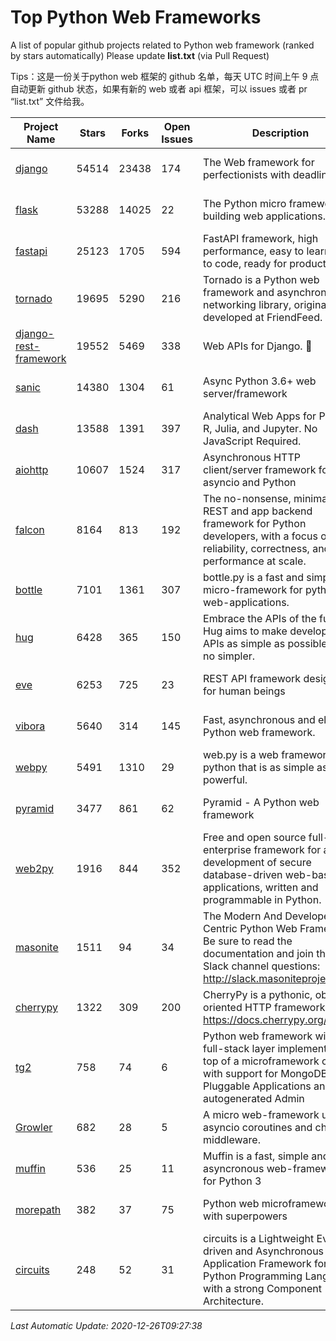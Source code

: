 # Top Python Web Frameworks
A list of popular github projects related to Python web framework (ranked by stars automatically)
Please update **list.txt** (via Pull Request)

Tips：这是一份关于python web 框架的 github 名单，每天 UTC 时间上午 9 点自动更新 github 状态，如果有新的 web 或者 api 框架，可以 issues 或者 pr “list.txt” 文件给我。

| Project Name | Stars | Forks | Open Issues | Description | Last Commit |
| ------------ | ----- | ----- | ----------- | ----------- | ----------- |
| [django](https://github.com/django/django) | 54514 | 23438 | 174 | The Web framework for perfectionists with deadlines. | 2020-12-23 16:21:25 |
| [flask](https://github.com/pallets/flask) | 53288 | 14025 | 22 | The Python micro framework for building web applications. | 2020-12-22 05:51:15 |
| [fastapi](https://github.com/tiangolo/fastapi) | 25123 | 1705 | 594 | FastAPI framework, high performance, easy to learn, fast to code, ready for production | 2020-12-20 19:18:06 |
| [tornado](https://github.com/tornadoweb/tornado) | 19695 | 5290 | 216 | Tornado is a Python web framework and asynchronous networking library, originally developed at FriendFeed. | 2020-11-03 02:28:30 |
| [django-rest-framework](https://github.com/encode/django-rest-framework) | 19552 | 5469 | 338 | Web APIs for Django. 🎸 | 2020-12-21 16:41:12 |
| [sanic](https://github.com/huge-success/sanic) | 14380 | 1304 | 61 | Async Python 3.6+ web server/framework | Build fast. Run fast. | 2020-12-25 06:29:21 |
| [dash](https://github.com/plotly/dash) | 13588 | 1391 | 397 | Analytical Web Apps for Python, R, Julia, and Jupyter. No JavaScript Required. | 2020-12-18 15:14:48 |
| [aiohttp](https://github.com/aio-libs/aiohttp) | 10607 | 1524 | 317 | Asynchronous HTTP client/server framework for asyncio and Python | 2020-12-25 16:36:14 |
| [falcon](https://github.com/falconry/falcon) | 8164 | 813 | 192 | The no-nonsense, minimalist REST and app backend framework for Python developers, with a focus on reliability, correctness, and performance at scale. | 2020-12-22 20:20:48 |
| [bottle](https://github.com/bottlepy/bottle) | 7101 | 1361 | 307 | bottle.py is a fast and simple micro-framework for python web-applications. | 2020-11-11 18:33:05 |
| [hug](https://github.com/hugapi/hug) | 6428 | 365 | 150 | Embrace the APIs of the future. Hug aims to make developing APIs as simple as possible, but no simpler. | 2020-08-10 05:07:26 |
| [eve](https://github.com/pyeve/eve) | 6253 | 725 | 23 | REST API framework designed for human beings | 2020-12-05 10:24:15 |
| [vibora](https://github.com/vibora-io/vibora) | 5640 | 314 | 145 | Fast, asynchronous and elegant Python web framework. | 2019-02-11 10:54:12 |
| [webpy](https://github.com/webpy/webpy) | 5491 | 1310 | 29 | web.py is a web framework for python that is as simple as it is powerful.  | 2020-12-22 22:09:10 |
| [pyramid](https://github.com/Pylons/pyramid) | 3477 | 861 | 62 | Pyramid - A Python web framework | 2020-12-24 03:40:54 |
| [web2py](https://github.com/web2py/web2py) | 1916 | 844 | 352 | Free and open source full-stack enterprise framework for agile development of secure database-driven web-based applications, written and programmable in Python. | 2020-11-28 02:23:25 |
| [masonite](https://github.com/MasoniteFramework/masonite) | 1511 | 94 | 34 | The Modern And Developer Centric Python Web Framework. Be sure to read the documentation and join the Slack channel questions: http://slack.masoniteproject.com | 2020-11-26 03:07:21 |
| [cherrypy](https://github.com/cherrypy/cherrypy) | 1322 | 309 | 200 | CherryPy is a pythonic, object-oriented HTTP framework.      https://docs.cherrypy.org/ | 2020-12-11 21:11:18 |
| [tg2](https://github.com/TurboGears/tg2) | 758 | 74 | 6 | Python web framework with full-stack layer implemented on top of a microframework core with support for MongoDB, Pluggable Applications and autogenerated Admin | 2020-10-08 07:18:07 |
| [Growler](https://github.com/pyGrowler/Growler) | 682 | 28 | 5 | A micro web-framework using asyncio coroutines and chained middleware. | 2020-03-08 07:51:41 |
| [muffin](https://github.com/klen/muffin) | 536 | 25 | 11 | Muffin is a fast, simple and asyncronous web-framework for Python 3 | 2019-11-12 17:45:05 |
| [morepath](https://github.com/morepath/morepath) | 382 | 37 | 75 | Python web microframework with superpowers | 2020-11-22 12:30:54 |
| [circuits](https://github.com/circuits/circuits) | 248 | 52 | 31 | circuits is a Lightweight Event driven and Asynchronous Application Framework for the Python Programming Language with a strong Component Architecture. | 2020-12-16 08:37:47 |

*Last Automatic Update: 2020-12-26T09:27:38*